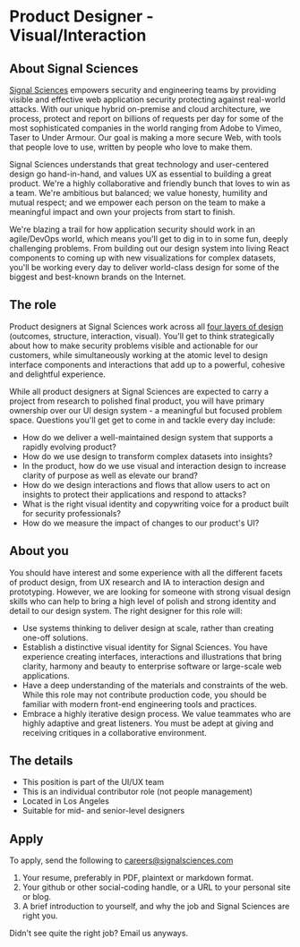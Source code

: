 # Product Designer - Visual/Interaction


## About Signal Sciences

[Signal Sciences](https://signalsciences.com/) empowers security and engineering teams by providing visible and effective web application security protecting against real-world attacks.  With our unique hybrid on-premise and cloud architecture, we process, protect and report on billions of requests per day for some of the most sophisticated companies in the world ranging from Adobe to Vimeo, Taser to Under Armour. Our goal is making a more secure Web, with tools that people love to use, written by people who love to make them.



Signal Sciences understands that great technology and user-centered design go hand-in-hand, and values UX as essential to building a great product. We're a highly collaborative and friendly bunch that loves to win as a team. We're ambitious but balanced; we value honesty, humility and mutual respect; and we empower each person on the team to make a meaningful impact and own your projects from start to finish.

We're blazing a trail for how application security should work in an agile/DevOps world, which means you'll get to dig in to in some fun, deeply challenging problems. From building out our design system into living React components to coming up with new visualizations for complex datasets, you'll be working every day to deliver world-class design for some of the biggest and best-known brands on the Internet.

## The role

Product designers at Signal Sciences work across all [four layers of design](https://blog.intercom.com/the-dribbblisation-of-design/) (outcomes, structure, interaction, visual). You'll get to think strategically about how to make security problems visible and actionable for our customers, while simultaneously working at the atomic level to design interface components and interactions that add up to a powerful, cohesive and delightful experience. 

While all product designers at Signal Sciences are expected to carry a project from research to polished final product, you will have primary ownership over our UI design system - a meaningful but focused problem space. Questions you'll get get to come in and tackle every day include:

- How do we deliver a well-maintained design system that supports a rapidly evolving product?
- How do we use design to transform complex datasets into insights?
- In the product, how do we use visual and interaction design to increase clarity of purpose as well as elevate our brand?
- How do we design interactions and flows that allow users to act on insights to protect their applications and respond to attacks?
- What is the right visual identity and copywriting voice for a product built for security professionals?
- How do we measure the impact of changes to our product's UI?

## About you

You should have interest and some experience with all the different facets of product design, from UX research and IA to interaction design and prototyping. However, we are looking for someone with strong visual design skills who can help to bring a high level of polish and strong identity and detail to our design system. The right designer for this role will:

- Use systems thinking to deliver design at scale, rather than creating one-off solutions.
- Establish a distinctive visual identity for Signal Sciences. You have experience creating interfaces, interactions and illustrations that bring clarity, harmony and beauty to enterprise software or large-scale web applications.
- Have a deep understanding of the materials and constraints of the web. While this role may not contribute production code, you should be familiar with modern front-end engineering tools and practices.
- Embrace a highly iterative design process. We value teammates who are highly adaptive and great listeners. You must be adept at giving and receiving critiques in a collaborative environment.

## The details

- This position is part of the UI/UX team
- This is an individual contributor role (not people management)
- Located in Los Angeles
- Suitable for mid- and senior-level designers


## Apply

To apply, send the following to careers@signalsciences.com

1. Your resume, preferably in PDF, plaintext or markdown format.
2. Your github or other social-coding handle, or a URL to your personal site
   or blog.
3. A brief introduction to yourself, and why the job and Signal Sciences
   are right you.

Didn't see quite the right job?  Email us anyways.

